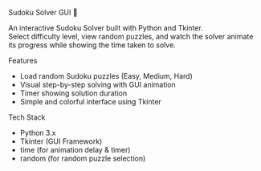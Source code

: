 Sudoku Solver GUI 🧠

An interactive Sudoku Solver built with Python and Tkinter.  
Select difficulty level, view random puzzles, and watch the solver animate its progress while showing the time taken to solve.

Features

- Load random Sudoku puzzles (Easy, Medium, Hard)
- Visual step-by-step solving with GUI animation
- Timer showing solution duration
- Simple and colorful interface using Tkinter

Tech Stack

- Python 3.x
- Tkinter (GUI Framework)
- time (for animation delay & timer)
- random (for random puzzle selection)
